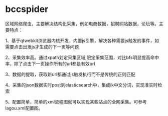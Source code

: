 bccspider
=========
区域网络爬虫，主要解决结构化采集，例如电商数据，招聘网站数据，论坛等。主要特点：

1、基于qtwebkit浏览器内核开发，内置js引擎，解决各种需要js触发的事件，如需要点击出发js才生成的下一页等问题

2、采集效率高。通过xpath划定采集区域,限定采集范围，对比bfs明显提高命中率，除了点击下一页操作所有的url都是有效url

3、数据的提取，获取新url都通过js触发执行而不是传统的正则匹配

4、采集的json数据实时post到elasticsearch中，集成ik中文分词，实现准实时检索

5、配置简单，简单的xml流程图就可以实现某些站点的全网采集。可参考lagou.xml配置图。

